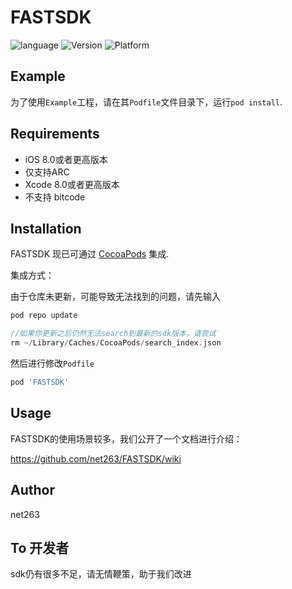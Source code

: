# FASTSDK

![language](https://img.shields.io/badge/language-Object--C-brightgreen)
![Version](https://img.shields.io/badge/Version-3.7.10-brightgreen)
![Platform](https://img.shields.io/badge/Platform-iOS-brightgreen)

## Example

为了使用`Example`工程，请在其`Podfile`文件目录下，运行`pod install`.

## Requirements

 - iOS 8.0或者更高版本
 - 仅支持ARC
 - Xcode 8.0或者更高版本
 - 不支持 bitcode
 
## Installation

FASTSDK 现已可通过 [CocoaPods](https://cocoapods.org) 集成.

集成方式：

由于仓库未更新，可能导致无法找到的问题，请先输入

```c
pod repo update

//如果你更新之后仍然无法search到最新的sdk版本，请尝试
rm ~/Library/Caches/CocoaPods/search_index.json
```

然后进行修改`Podfile`

```ruby
pod 'FASTSDK'
```
## Usage

FASTSDK的使用场景较多，我们公开了一个文档进行介绍：

https://github.com/net263/FASTSDK/wiki

## Author

net263

## To 开发者

sdk仍有很多不足，请无情鞭策，助于我们改进
